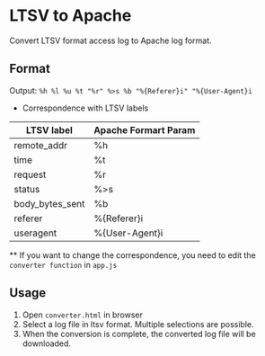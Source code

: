 # LTSV to Apache

Convert LTSV format access log to Apache log format.

## Format

Output:
`%h %l %u %t "%r" %>s %b "%{Referer}i" "%{User-Agent}i`

- Correspondence with LTSV labels

| LTSV label      | Apache Formart Param |
| --------------- | -------------------- |
| remote_addr     | %h                   |
| time            | %t                   |
| request         | %r                   |
| status          | %>s                  |
| body_bytes_sent | %b                   |
| referer         | %{Referer}i          |
| useragent       | %{User-Agent}i       |

\*\* If you want to change the correspondence, you need to edit the `converter function` in `app.js`

## Usage

1. Open `converter.html` in browser
1. Select a log file in ltsv format. Multiple selections are possible.
1. When the conversion is complete, the converted log file will be downloaded.
